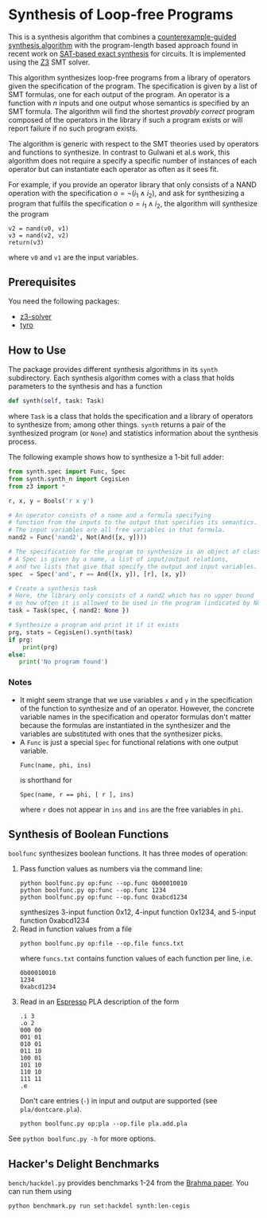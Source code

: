 # Synthesis of Loop-free Programs

This is a synthesis algorithm that combines a [counterexample-guided synthesis algorithm](https://susmitjha.github.io/papers/pldi11.pdf) with the program-length based approach found in recent work on [SAT-based exact synthesis](https://infoscience.epfl.ch/record/271569/files/WH-IEEE-SAT-Based.pdf) for circuits.
It is implemented using the [Z3](https://github.com/Z3Prover/z3) SMT solver.

This algorithm synthesizes loop-free programs from a library of operators given the specification of the program.
The specification is given by a list of SMT formulas, one for each output of the program.
An operator is a function with $n$ inputs and one output whose semantics is specified by an SMT formula.
The algorithm will find the shortest *provably correct* program composed of the operators in the library if such a program exists or will report failure if no such program exists.

The algorithm is generic with respect to the SMT theories used by operators and functions to synthesize.
In contrast to Gulwani et al.s work, this algorithm does not require a specify a specific number of instances of each operator but can instantiate each operator as often as it sees fit.

For example, if you provide an operator library that only consists of a NAND operation with the specification $o=\neg (i_1\land i_2)$, and ask for synthesizing a program that fulfils the specification $o=i_1\land i_2$, the algorithm will synthesize the program
```
v2 = nand(v0, v1)
v3 = nand(v2, v2)
return(v3)
```
where `v0` and `v1` are the input variables.

## Prerequisites

You need the following packages:

- [z3-solver](https://pypi.org/project/z3-solver/)
- [tyro](https://pypi.org/project/tyro/)

## How to Use

The package provides different synthesis algorithms in its `synth` subdirectory.
Each synthesis algorithm comes with a class that holds parameters to the synthesis and has a function
```Python
def synth(self, task: Task)
```
where `Task` is a class that holds the specification and a library of operators to synthesize from; among other things.
`synth` returns a pair of the synthesized program (or `None`) and statistics information about the synthesis process.

The following example shows how to synthesize a 1-bit full adder:
```Python
from synth.spec import Func, Spec
from synth.synth_n import CegisLen
from z3 import *

r, x, y = Bools('r x y')

# An operator consists of a name and a formula specifying
# function from the inputs to the output that specifies its semantics.
# The input variables are all free variables in that formula.
nand2 = Func('nand2', Not(And([x, y])))

# The specification for the program to synthesize is an object of class Spec
# A Spec is given by a name, a list of input/output relations,
# and two lists that give that specify the output and input variables.
spec  = Spec('and', r == And([x, y]), [r], [x, y])

# Create a synthesis task
# Here, the library only consists of a nand2 which has no upper bound
# on how often it is allowed to be used in the program (indicated by None).
task = Task(spec, { nand2: None })

# Synthesize a program and print it if it exists
prg, stats = CegisLen().synth(task)
if prg:
    print(prg)
else:
   print('No program found')
```

### Notes

- It might seem strange that we use variables `x` and `y` in the specification
  of the function to synthesize and of an operator. However, the concrete
  variable names in the specification and operator formulas don't matter
  because the formulas are instantiated in the synthesizer and the variables
  are substituted with ones that the synthesizer picks.
- A `Func` is just a special `Spec` for functional relations with one output variable.
  ```
  Func(name, phi, ins)
  ```
  is shorthand for
  ```
  Spec(name, r == phi, [ r ], ins)
  ```
  where `r` does not appear in `ins` and `ins` are the free variables in `phi`.

## Synthesis of Boolean Functions

`boolfunc` synthesizes boolean functions. It has three modes of operation:
1. Pass function values as numbers via the command line:
   ```
   python boolfunc.py op:func --op.func 0b00010010
   python boolfunc.py op:func --op.func 1234
   python boolfunc.py op:func --op.func 0xabcd1234
   ```
   synthesizes 3-input function 0x12, 4-input function 0x1234, and 5-input function 0xabcd1234
2. Read in function values from a file
   ```
   python boolfunc.py op:file --op.file funcs.txt
   ```
   where `funcs.txt` contains function values of each function per line, i.e.
   ```
   0b00010010
   1234
   0xabcd1234
   ```
3. Read in an [Espresso](https://raw.githubusercontent.com/JackHack96/logic-synthesis/espresso/doc/espresso5.pdf) PLA description of the form
   ```
   .i 3
   .o 2
   000 00
   001 01
   010 01
   011 10
   100 01
   101 10
   110 10
   111 11
   .e
   ```
   Don't care entries (`-`) in input and output are supported (see `pla/dontcare.pla`).
   ```
   python boolfunc.py op:pla --op.file pla.add.pla
   ```

See `python boolfunc.py -h` for more options.

## Hacker's Delight Benchmarks

`bench/hackdel.py` provides benchmarks 1-24 from the [Brahma paper](https://susmitjha.github.io/papers/pldi11.pdf).
You can run them using
```
python benchmark.py run set:hackdel synth:len-cegis
```